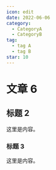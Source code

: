 ```yaml
---
icon: edit
date: 2022-06-06
category:
  - CategoryA
  - CategoryB
tag:
  - tag A
  - tag B
star: 10
---
```


# 文章 6

## 标题 2

这里是内容。

### 标题 3

这里是内容。
